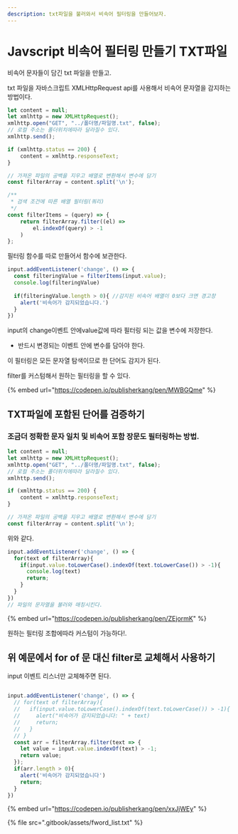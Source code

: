 ```yaml
---
description: txt파일을 불러와서 비속어 필터링을 만들어보자.
---
```


# Javscript 비속어 필터링 만들기 TXT파일

비속어 문자들이 담긴 txt 파일을 만들고.

txt 파일을 자바스크립트 XMLHttpRequest api를 사용해서 비속어 문자열을 감지하는 방법이다.



```javascript
let content = null;
let xmlhttp = new XMLHttpRequest();
xmlhttp.open("GET", "../폴더명/파일명.txt", false); 
// 로컬 주소는 폴더위치에따라 달라질수 있다.
xmlhttp.send();

if (xmlhttp.status == 200) {
    content = xmlhttp.responseText;
}

// 가져온 파일의 공백을 지우고 배열로 변환해서 변수에 담기
const filterArray = content.split('\n');

```

```javascript
/**
 * 검색 조건에 따른 배열 필터링(쿼리)
 */
const filterItems = (query) => {
    return filterArray.filter((el) =>
        el.indexOf(query) > -1
    )
};

```

필터링 함수를 따로 만들어서 함수에 보관한다.

```javascript
input.addEventListener('change', () => {
  const filteringValue = filterItems(input.value);
  console.log(filteringValue)
  
  if(filteringValue.length > 0){ //감지된 비속어 배열이 0보다 크면 경고창
    alert('비속어가 감지되었습니다.')
  }
})
```

input의 change이벤트 안에value값에 따라 필터링 되는 값을 변수에 저장한다.

* 반드시 변경되는 이벤트 안에 변수를 담아야 한다.



이 필터링은 모든 문자열 탐색이므로 한 단어도 감지가 된다.

filter를 커스텀해서 원하는 필터링을 할 수 있다.

{% embed url="https://codepen.io/publisherkang/pen/MWBGQme" %}

##

## TXT파일에 포함된 단어를 검증하기

### 조금더 정확한 문자 일치 및 비속어 포함 장문도 필터링하는 방법.

```javascript
let content = null;
let xmlhttp = new XMLHttpRequest();
xmlhttp.open("GET", "../폴더명/파일명.txt", false); 
// 로컬 주소는 폴더위치에따라 달라질수 있다.
xmlhttp.send();

if (xmlhttp.status == 200) {
    content = xmlhttp.responseText;
}

// 가져온 파일의 공백을 지우고 배열로 변환해서 변수에 담기
const filterArray = content.split('\n');

```

위와 같다.

```javascript
input.addEventListener('change', () => {
  for(text of filterArray){
    if(input.value.toLowerCase().indexOf(text.toLowerCase()) > -1){
      console.log(text)
      return;
    }
  }
})
// 파일의 문자열을 불러와 매칭시킨다.

```

{% embed url="https://codepen.io/publisherkang/pen/ZEjormK" %}

원하는 필터링 조합에따라 커스텀이 가능하다!.



## 위 예문에서 for of 문 대신 filter로 교체해서 사용하기

input 이벤트 리스너만 교체해주면 된다.

```javascript

input.addEventListener('change', () => {
  // for(text of filterArray){
  //   if(input.value.toLowerCase().indexOf(text.toLowerCase()) > -1){
  //     alert("비속어가 감지되었습니다: " + text)
  //     return;
  //   }
  // }
  const arr = filterArray.filter(text => {
    let value = input.value.indexOf(text) > -1;
    return value;
  });
  if(arr.length > 0){
    alert('비속어가 감지되었습니다')
    return;
  }
})
```

{% embed url="https://codepen.io/publisherkang/pen/xxJjWEy" %}

{% file src=".gitbook/assets/fword_list.txt" %}

